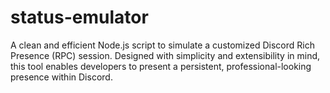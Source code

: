 # status-emulator
A clean and efficient Node.js script to simulate a customized Discord Rich Presence (RPC) session. Designed with simplicity and extensibility in mind, this tool enables developers to present a persistent, professional-looking presence within Discord.
